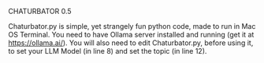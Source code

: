 CHATURBATOR 0.5

Chaturbator.py is simple, yet strangely fun python code, made to run in Mac OS Terminal. You need to have Ollama server installed and running (get it at https://ollama.ai/). You will also need to edit Chaturbator.py, before using it, to set your LLM Model (in line 8) and set the topic (in line 12).

